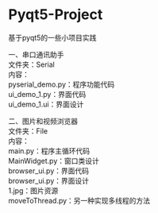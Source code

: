# Pyqt5-Project
基于pyqt5的一些小项目实践

一、串口通讯助手  
文件夹：Serial  
内容：  
pyserial_demo.py：程序功能代码  
ui_demo_1.py：界面代码  
ui_demo_1.ui：界面设计  
  
二、图片和视频浏览器  
文件夹：File  
内容：  
main.py：程序主循环代码  
MainWidget.py：窗口类设计  
browser_ui.py：界面代码  
browser_ui.py：界面设计  
1.jpg：图片资源  
moveToThread.py：另一种实现多线程的方法  
